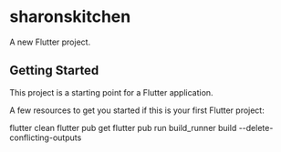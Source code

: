 # sharonskitchen

A new Flutter project.

## Getting Started

This project is a starting point for a Flutter application.

A few resources to get you started if this is your first Flutter project:

flutter clean
flutter pub get
flutter pub run build_runner build --delete-conflicting-outputs
